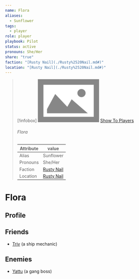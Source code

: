 ```yaml
---
name: Flora
aliases:
  - Sunflower
tags:
  - player
role: player
playbook: Pilot
status: active
pronouns: She/Her
share: "true"
faction: "[Rusty Nail](./Rusty%2520Nail.md#)"
location: "[Rusty Nail](./Rusty%2520Nail.md#)"
---
```



> [!infobox]
> ![cover hsmall](./ImagePlaceholder.png)
> [Show To Players](./ImagePlaceholder.png)
> ###### Flora
> Attribute |  value |
> ---|---|
> Alias | Sunflower
> Pronouns | She/Her
> Faction | [Rusty Nail](./Rusty%2520Nail.md.md#.md#)
> Location | [Rusty Nail](./Rusty%2520Nail.md.md#.md#) |

# Flora
## Profile

## Friends
- [Triv](./Triv.md) (a ship mechanic)
## Enemies
- [Yattu](Yattu.md) (a gang boss)
